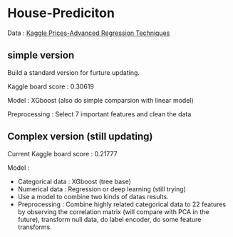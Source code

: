 # House-Prediciton

Data : [Kaggle Prices-Advanced Regression Techniques](https://www.kaggle.com/c/house-prices-advanced-regression-techniques)

## simple version

Build a standard version for furture updating.

Kaggle board score : 0.30619

Model : XGboost (also do simple comparsion with linear model)

Preprocessing : Select 7 important features and clean the data


## Complex version (still updating)

Current Kaggle board score : 0.21777

Model : 
- Categorical data : XGboost (tree base)
- Numerical data : Regression or deep learning (still trying)
- Use a model to combine two kinds of datas results.
- Preprocessing : Combine highly related categorical data to 22 features by observing the correlation matrix (will compare with PCA in the future), transform null data, do label encoder, do some feature transforms.

